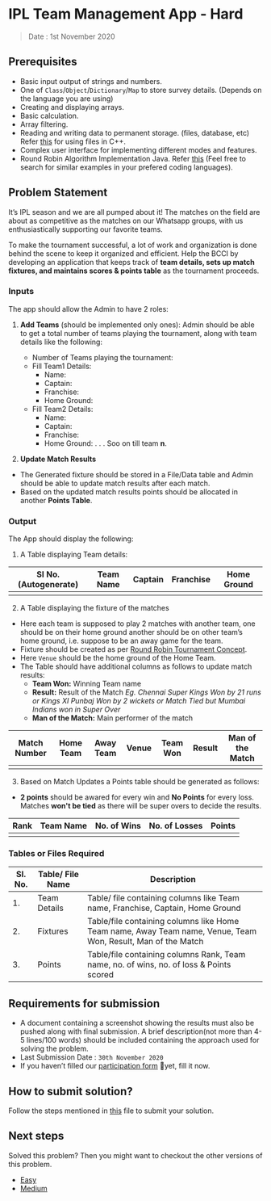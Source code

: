 # IPL Team Management App - Hard

> Date : 1st November 2020

## Prerequisites

- Basic input output of strings and numbers.
- One of `Class`/`Object`/`Dictionary`/`Map` to store survey details. (Depends on the language you are using)
- Creating and displaying arrays.
- Basic calculation.
- Array filtering.
- Reading and writing data to permanent storage. (files, database, etc) Refer [this](http://www.cplusplus.com/doc/tutorial/files/) for using files in C++.
- Complex user interface for implementing different modes and features.
- Round Robin Algorithm Implementation Java. Refer [this](https://stackoverflow.com/questions/26471421/round-robin-algorithm-implementation-java) (Feel free to search for similar examples in your prefered coding languages).

## Problem Statement

It’s IPL season and we are all pumped about it! The matches on the field are about as competitive as the matches on our Whatsapp groups, with us enthusiastically supporting our favorite teams.

To make the tournament successful, a lot of work and organization is done behind the scene to keep it organized and efficient. Help the BCCI by developing an application that keeps track of **team details, sets up match fixtures, and maintains scores & points table** as the tournament proceeds.

### Inputs

The app should allow the Admin to have 2 roles:

1. **Add Teams** (should be implemented only ones):
   Admin should be able to get a total number of teams playing the tournament, along with team details like the following:

   - Number of Teams playing the tournament:
   - Fill Team1 Details:
     - Name:
     - Captain:
     - Franchise:
     - Home Ground:
   - Fill Team2 Details:
     - Name:
     - Captain:
     - Franchise:
     - Home Ground:
       .
       .
       .
       Soo on till team **n**.

2. **Update Match Results**

- The Generated fixture should be stored in a File/Data table and Admin should be able to update match results after each match.
- Based on the updated match results points should be allocated in another **Points Table**.

### Output

The App should display the following:

1. A Table displaying Team details:

| Sl No. (Autogenerate) | Team Name | Captain | Franchise | Home Ground |
| --------------------- | --------- | ------- | --------- | ----------- |
|                       |           |         |           |             |

2. A Table displaying the fixture of the matches

- Here each team is supposed to play 2 matches with another team, one should be on their home ground another should be on other team’s home ground, i.e. suppose to be an away game for the team.
- Fixture should be created as per [Round Robin Tournament Concept](https://www.youtube.com/watch?v=niXDrhDnGKM).
- Here `Venue` should be the home ground of the Home Team.
- The Table should have additional columns as follows to update match results:
  - **Team Won:** Winning Team name
  - **Result:** Result of the Match _Eg. Chennai Super Kings Won by 21 runs or Kings XI Punbaj Won by 2 wickets or Match Tied but Mumbai Indians won in Super Over_
  - **Man of the Match:** Main performer of the match

| Match Number | Home Team | Away Team | Venue | Team Won | Result | Man of the Match |
| ------------ | --------- | --------- | ----- | -------- | ------ | ---------------- |
|              |           |           |       |          |        |                  |

3. Based on Match Updates a Points table should be generated as follows:

- **2 points** should be awared for every win and **No Points** for every loss. Matches **won't be tied** as there will be super overs to decide the results.

| Rank | Team Name | No. of Wins | No. of Losses | Points |
| ---- | --------- | ----------- | ------------- | ------ |
|      |           |             |               |        |

### Tables or Files Required

| Sl. No. | Table/ File Name | Description                                                                                                  |
| ------- | ---------------- | ------------------------------------------------------------------------------------------------------------ |
| 1.      | Team Details     | Table/ file containing columns like Team name, Franchise, Captain, Home Ground                               |
| 2.      | Fixtures         | Table/file containing columns like Home Team name, Away Team name, Venue, Team Won, Result, Man of the Match |
| 3.      | Points           | Table/file containing columns Rank, Team name, no. of wins, no. of loss & Points scored                            |

## Requirements for submission

- A document containing a screenshot showing the results must also be pushed along with final submission. A brief description(not more than 4-5 lines/100 words) should be included containing the approach used for solving the problem.
- Last Submission Date : `30th November 2020`
- If you haven’t filled our [participation form](https://tinyurl.com/codewithgsblr) 📃yet, fill it now.

## How to submit solution?

Follow the steps mentioned in [this](../../CONTRIBUTING.md) file to submit your solution.

## Next steps

Solved this problem? Then you might want to checkout the other versions of this problem.

- [Easy](../../Easy/5.%20IPL%20Management%20App/README.md)
- [Medium](../../Medium/5.%20IPL%20Management%20App/README.md)
